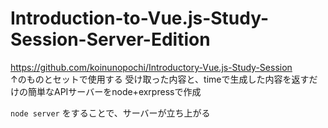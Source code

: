 # Introduction-to-Vue.js-Study-Session-Server-Edition

https://github.com/koinunopochi/Introductory-Vue.js-Study-Session <br>
↑のものとセットで使用する
受け取った内容と、timeで生成した内容を返すだけの簡単なAPIサーバーをnode+exrpressで作成

```node server```
をすることで、サーバーが立ち上がる
